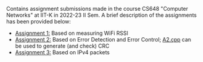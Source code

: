 Contains assignment submissions made in the course CS648 "Computer Networks" at IIT-K in 2022-23 II Sem. A brief description of the assignments has been provided below:

+ [<u>Assignment 1:</u>](./A1.pdf) Based on measuring WiFi RSSI
+ [<u>Assignment 2:</u>](./A2.pdf) Based on Error Detection and Error Control; [A2.cpp](./A2.cpp) can be used to generate (and check) CRC
+ [<u>Assignment 3:</u>](./A3.pdf) Based on IPv4 packets